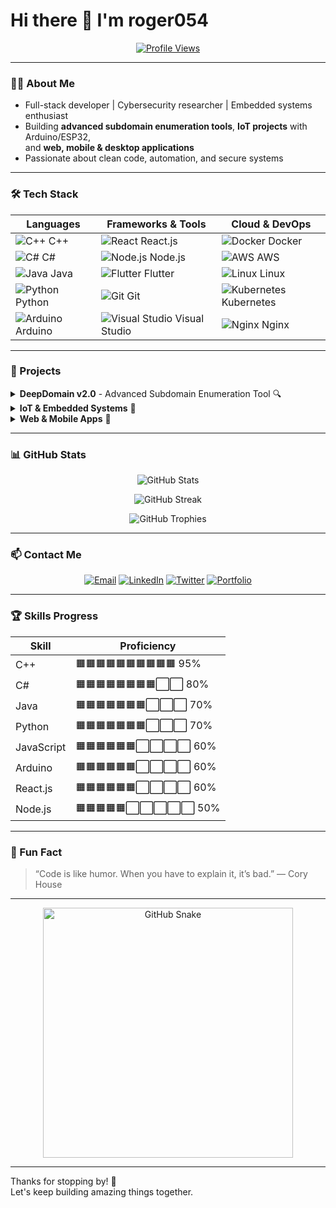 # Hi there 👋 I'm roger054

<div align="center">

[![Profile Views](https://komarev.com/ghpvc/?username=roger054&color=orange)](https://github.com/roger054)

</div>

---

### 👨‍💻 About Me

- Full-stack developer | Cybersecurity researcher | Embedded systems enthusiast  
- Building **advanced subdomain enumeration tools**, **IoT projects** with Arduino/ESP32,  
  and **web, mobile & desktop applications**  
- Passionate about clean code, automation, and secure systems

---

### 🛠️ Tech Stack

| Languages | Frameworks & Tools | Cloud & DevOps |
| --------- | ------------------ | -------------- |
| ![C++](https://cdn.jsdelivr.net/gh/devicons/devicon/icons/cplusplus/cplusplus-original.svg) C++ | ![React](https://cdn.jsdelivr.net/gh/devicons/devicon/icons/react/react-original.svg) React.js | ![Docker](https://cdn.jsdelivr.net/gh/devicons/devicon/icons/docker/docker-original.svg) Docker |
| ![C#](https://cdn.jsdelivr.net/gh/devicons/devicon/icons/csharp/csharp-original.svg) C# | ![Node.js](https://cdn.jsdelivr.net/gh/devicons/devicon/icons/nodejs/nodejs-original.svg) Node.js | ![AWS](https://cdn.jsdelivr.net/gh/devicons/devicon/icons/amazonwebservices/amazonwebservices-original.svg) AWS |
| ![Java](https://cdn.jsdelivr.net/gh/devicons/devicon/icons/java/java-original.svg) Java | ![Flutter](https://cdn.jsdelivr.net/gh/devicons/devicon/icons/flutter/flutter-original.svg) Flutter | ![Linux](https://cdn.jsdelivr.net/gh/devicons/devicon/icons/linux/linux-original.svg) Linux |
| ![Python](https://cdn.jsdelivr.net/gh/devicons/devicon/icons/python/python-original.svg) Python | ![Git](https://cdn.jsdelivr.net/gh/devicons/devicon/icons/git/git-original.svg) Git | ![Kubernetes](https://cdn.jsdelivr.net/gh/devicons/devicon/icons/kubernetes/kubernetes-plain.svg) Kubernetes |
| ![Arduino](https://cdn.jsdelivr.net/gh/devicons/devicon/icons/arduino/arduino-original.svg) Arduino | ![Visual Studio](https://cdn.jsdelivr.net/gh/devicons/devicon/icons/visualstudio/visualstudio-plain.svg) Visual Studio | ![Nginx](https://cdn.jsdelivr.net/gh/devicons/devicon/icons/nginx/nginx-original.svg) Nginx |

---

### 🚀 Projects

<details>
<summary><b>DeepDomain v2.0</b> - Advanced Subdomain Enumeration Tool 🔍</summary>

- DNS brute force, certificate transparency, HTTP fingerprinting, API integration  
- Open source, MIT licensed  
- [GitHub Repo](https://github.com/roger054/DeepDomain)  
</details>

<details>
<summary><b>IoT & Embedded Systems</b> 📡</summary>

- ESP32 and Arduino projects integrating CAN bus, sensors, wireless comms  
- Home automation and smart device prototyping  
</details>

<details>
<summary><b>Web & Mobile Apps</b> 📱</summary>

- React + Node.js full-stack applications  
- Cross-platform Flutter mobile apps  
</details>

---

### 📊 GitHub Stats

<p align="center">
  <img src="https://github-readme-stats.vercel.app/api?username=roger054&show_icons=true&theme=radical" alt="GitHub Stats" />
</p>

<p align="center">
  <img src="https://github-readme-streak-stats.herokuapp.com/?user=roger054&theme=radical" alt="GitHub Streak" />
</p>

<p align="center">
  <img src="https://github-profile-trophy.vercel.app/?username=roger054&theme=radical&no-bg=true" alt="GitHub Trophies" />
</p>

---

### 📫 Contact Me

<p align="center">
  <a href="mailto:your-email@example.com"><img src="https://img.shields.io/badge/Email-D14836?style=for-the-badge&logo=gmail&logoColor=white" alt="Email"/></a>
  <a href="https://linkedin.com/in/roger054"><img src="https://img.shields.io/badge/LinkedIn-0A66C2?style=for-the-badge&logo=linkedin&logoColor=white" alt="LinkedIn"/></a>
  <a href="https://twitter.com/roger054"><img src="https://img.shields.io/badge/Twitter-1DA1F2?style=for-the-badge&logo=twitter&logoColor=white" alt="Twitter"/></a>
  <a href="https://roger054.github.io/portfolio"><img src="https://img.shields.io/badge/Portfolio-333?style=for-the-badge&logo=github&logoColor=white" alt="Portfolio"/></a>
</p>

---

### 🏆 Skills Progress

| Skill       | Proficiency            |
| ----------- | --------------------- |
| C++         | 🟧🟧🟧🟧🟧🟧🟧🟧🟧🟧 95%  |
| C#          | 🟧🟧🟧🟧🟧🟧🟧🟧⬜⬜ 80%  |
| Java        | 🟧🟧🟧🟧🟧🟧🟧⬜⬜⬜ 70%  |
| Python      | 🟧🟧🟧🟧🟧🟧🟧⬜⬜⬜ 70%  |
| JavaScript  | 🟧🟧🟧🟧🟧🟧⬜⬜⬜⬜ 60%  |
| Arduino     | 🟧🟧🟧🟧🟧🟧⬜⬜⬜⬜ 60%  |
| React.js    | 🟧🟧🟧🟧🟧🟧⬜⬜⬜⬜ 60%  |
| Node.js     | 🟧🟧🟧🟧🟧⬜⬜⬜⬜⬜ 50%  |

---

### 🎉 Fun Fact

> “Code is like humor. When you have to explain it, it’s bad.” — Cory House

---

<p align="center">
  <img src="https://raw.githubusercontent.com/roger054/roger054/main/assets/github-snake.svg" alt="GitHub Snake" width="400" />
</p>

---

Thanks for stopping by! 🚀  
Let's keep building amazing things together.


